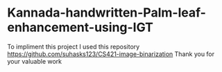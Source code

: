 #  Kannada-handwritten-Palm-leaf-enhancement-using-IGT
 To impliment this project I used this repository https://github.com/suhasks123/CS421-image-binarization Thank you for your valuable work
